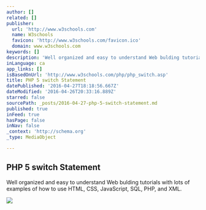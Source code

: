 ```yaml
---
author: []
related: []
publisher:
  url: 'http://www.w3schools.com'
  name: W3schools
  favicon: 'http://www.w3schools.com/favicon.ico'
  domain: www.w3schools.com
keywords: []
description: 'Well organized and easy to understand Web bulding tutorials with lots of examples of how to use HTML, CSS, JavaScript, SQL, PHP, and XML.'
inLanguage: ca
app_links: []
isBasedOnUrl: 'http://www.w3schools.com/php/php_switch.asp'
title: PHP 5 switch Statement
datePublished: '2016-04-27T18:18:56.667Z'
dateModified: '2016-04-26T20:33:16.889Z'
starred: false
sourcePath: _posts/2016-04-27-php-5-switch-statement.md
published: true
inFeed: true
hasPage: false
inNav: false
_context: 'http://schema.org'
_type: MediaObject

---
```

<article style=""><h1>PHP 5 switch Statement</h1><p>Well organized and easy to understand Web bulding tutorials with lots of examples of how to use HTML, CSS, JavaScript, SQL, PHP, and XML.</p><img src="http://www.w3schools.com/images/colorpicker.gif" /></article>